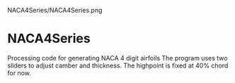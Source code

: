 NACA4Series/NACA4Series.png 
# NACA4Series
Processing code for generating NACA 4 digit airfoils
The program uses two sliders to adjust camber and thickness.  The highpoint is fixed at 40% chord for now.

 

